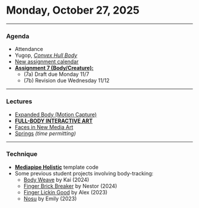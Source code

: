 # Monday, October 27, 2025

---

### Agenda 

* Attendance
* Yugop, [*Convex Hull Body*](https://x.com/yugop/status/1842149619167531174)
* [New assignment calendar](https://raw.githubusercontent.com/golanlevin/60-212/main/2025/syllabus/60-212_2025_schedule.png)
* [**Assignment 7 (Body/Creature):**](https://github.com/golanlevin/60-212/blob/main/2025/assignments/assignment_7.md)
	* (7a) Draft due Monday 11/7
	* (7b) Revision due Wednesday 11/12

---

### Lectures

* [Expanded Body (Motion Capture)](https://github.com/golanlevin/lectures/tree/master/lecture_expanded_body)
* [**FULL-BODY INTERACTIVE ART**](https://golancourses.net/fall23/daily-notes/october/10-23/full-body-interactive-art/)
* [Faces in New Media Art](https://golancourses.net/fall23/daily-notes/october/10-25/faces-in-new-media-art/)
* [Springs](https://courses.ideate.cmu.edu/60-212/f2020/daily-notes/september/09-14-movement/springs/) *(time permitting)* 

---

### Technique

* [**Mediapipe Holistic**](https://openprocessing.org/sketch/2760298) template code
* Some previous student projects involving body-tracking:
	* [Body Weave](https://www.youtube.com/watch?v=LN5vuD0LR7A) by Kai (2024)
	* [Finger Brick Breaker](https://www.youtube.com/watch?v=OSNwaXoMWg0) by Nestor (2024)
	* [Finger Lickin Good](https://www.youtube.com/watch?v=ZZ-MfS9EKx8) by Alex (2023)
	* [Nosu](https://www.youtube.com/watch?v=HRAdkqcAK3E) by Emily (2023)





